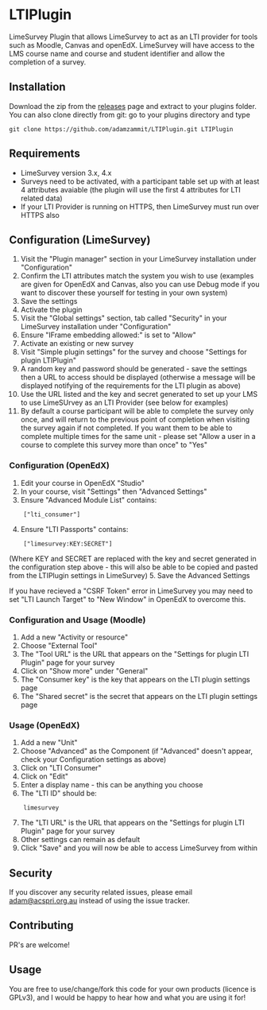 # LTIPlugin
LimeSurvey Plugin that allows LimeSurvey to act as an LTI provider for tools such as Moodle, Canvas and openEdX. LimeSurvey will have access to the LMS course name and course and student identifier and allow the completion of a survey.

## Installation

Download the zip from the [releases](https://github.com/adamzammit/LTIPlugin/releases) page and extract to your plugins folder. You can also clone directly from git: go to your plugins directory and type
```
git clone https://github.com/adamzammit/LTIPlugin.git LTIPlugin
```

## Requirements

- LimeSurvey version 3.x, 4.x
- Surveys need to be activated, with a participant table set up with at least 4 attributes avaiable (the plugin will use the first 4 attributes for LTI related data)
- If your LTI Provider is running on HTTPS, then LimeSurvey must run over HTTPS also

## Configuration (LimeSurvey)

1. Visit the "Plugin manager" section in your LimeSurvey installation under "Configuration"
2. Confirm the LTI attributes match the system you wish to use (examples are given for OpenEdX and Canvas, also you can use Debug mode if you want to discover these yourself for testing in your own system)
3. Save the settings
4. Activate the plugin
5. Visit the "Global settings" section, tab called "Security" in your LimeSurvey installation under "Configuration"
6. Ensure "IFrame embedding allowed:" is set to "Allow"
7. Activate an existing or new survey
8. Visit "Simple plugin settings" for the survey and choose "Settings for plugin LTIPlugin"
9. A random key and password should be generated - save the settings then a URL to access should be displayed (otherwise a message will be displayed notifying of the requirements for the LTI plugin as above)
10. Use the URL listed and the key and secret generated to set up your LMS to use LimeSUrvey as an LTI Provider (see below for examples)
11. By default a course participant will be able to complete the survey only once, and will return to the previous point of completion when visiting the survey again if not completed. If you want them to be able to complete multiple times for the same unit - please set "Allow a user in a course to complete this survey more than once" to "Yes"

### Configuration (OpenEdX)

1. Edit your course in OpenEdX "Studio"
2. In your course, visit "Settings" then "Advanced Settings"
3. Ensure "Advanced Module List" contains:
```
    ["lti_consumer"]
```
4. Ensure "LTI Passports" contains:
```
    ["limesurvey:KEY:SECRET"]
```
   (Where KEY and SECRET are replaced with the key and secret generated in the configuration step above - this will also be able to be copied and pasted from the LTIPlugin settings in LimeSurvey)
5. Save the Advanced Settings

If you have recieved a "CSRF Token" error in LimeSurvey you may need to set "LTI Launch Target" to "New Window" in OpenEdX to overcome this.

### Configuration and Usage (Moodle)

1. Add a new "Activity or resource"
2. Choose "External Tool"
3. The "Tool URL" is the URL that appears on the "Settings for plugin LTI Plugin" page for your survey
4. Click on "Show more" under "General"
5. The "Consumer key" is the key that appears on the LTI plugin settings page
6. The "Shared secret" is the secret that appears on the LTI plugin settings page


### Usage (OpenEdX)

1. Add a new "Unit"
2. Choose "Advanced" as the Component (if "Advanced" doesn't appear, check your Configuration settings as above)
3. Click on "LTI Consumer"
4. Click on "Edit"
5. Enter a display name - this can be anything you choose
6. The "LTI ID" should be:
```
    limesurvey
```
7. The "LTI URL" is the URL that appears on the "Settings for plugin LTI Plugin" page for your survey
8. Other settings can remain as default
9. Click "Save" and you will now be able to access LimeSurvey from within

## Security

If you discover any security related issues, please email adam@acspri.org.au instead of using the issue tracker.

## Contributing

PR's are welcome!

## Usage

You are free to use/change/fork this code for your own products (licence is GPLv3), and I would be happy to hear how and what you are using it for!

